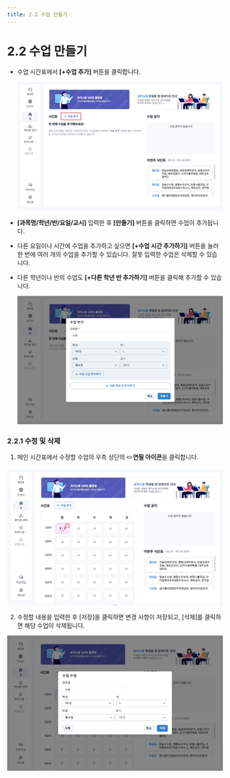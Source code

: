 ```yaml
---
title: 2.2 수업 만들기
---
```

# 2.2 수업 만들기

* 수업 시간표에서 **\[+수업 추가]** 버튼을 클릭합니다.

  ![](/img/tcher_2-2_01.jpg)
* **\[과목명/학년/반/요일/교시]** 입력한 후 **\[만들기]** 버튼을 클릭하면 수업이 추가됩니다.
* 다른 요일이나 시간에 수업을 추가하고 싶으면 **\[+수업 시간 추가하기]** 버튼을 눌러 한 번에 여러 개의 수업을 추가할 수 있습니다. 잘못 입력한 수업은 삭제할 수 있습니다.
* 다른 학년이나 반의 수업도 **\[+다른 학년 반 추가하기]** 버튼을 클릭해 추가할 수 있습니다.

  ![](/img/tcher_2-2_02.jpg)

### 2.2.1 수정 및 삭제

1. 메인 시간표에서 수정할 수업의 우측 상단의 ✏️**연필 아이콘**을 클릭합니다.

![](/img/tcher_2-2-1_01.jpg)

2. 수정할 내용을 입력한 후 \[저장]을 클릭하면 변경 사항이 저장되고, \[삭제]를 클릭하면 해당 수업이 삭제됩니다.

![](/img/tcher_2-2-1_02.jpg)
